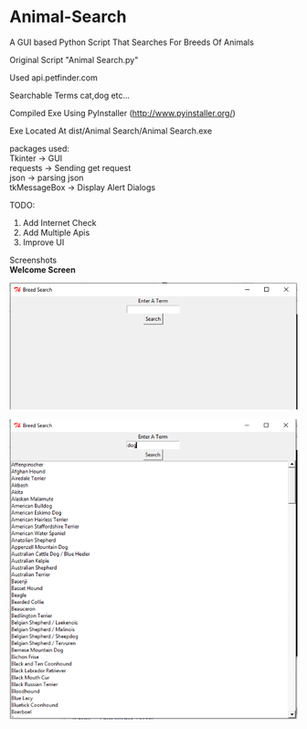 # Animal-Search
A GUI based Python Script That Searches For Breeds Of Animals  
  
Original Script "Animal Search.py"  
  
Used api.petfinder.com  

Searchable Terms cat,dog etc...  

Compiled Exe Using PyInstaller (http://www.pyinstaller.org/)  

Exe Located At dist/Animal Search/Animal Search.exe  
  
packages used:  
Tkinter -> GUI  
requests -> Sending get request  
json -> parsing json  
tkMessageBox -> Display Alert Dialogs  
  
TODO:  
1) Add Internet Check  
2) Add Multiple Apis  
3) Improve UI  

Screenshots  
**Welcome Screen**  
  
![Welcome Screen](screenshots/welcome.png) 
  

![After Search](screenshots/search.png)  

